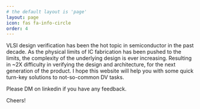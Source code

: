 ```yaml
---
# the default layout is 'page'
layout: page
icon: fas fa-info-circle
order: 4
---
```



VLSI design verification has been the hot topic in semiconductor in the past decade. As the physical limits of IC fabrication has been pushed to the limits, the complexity of the underlying design is ever increasing. Resulting in ~2X difficulty in verifying the design and architecture, for the next generation of the product. 
I hope this website will help you with some quick turn-key solutions to not-so-common DV tasks. 

Please DM on linkedin if you have any feedback.

Cheers!
